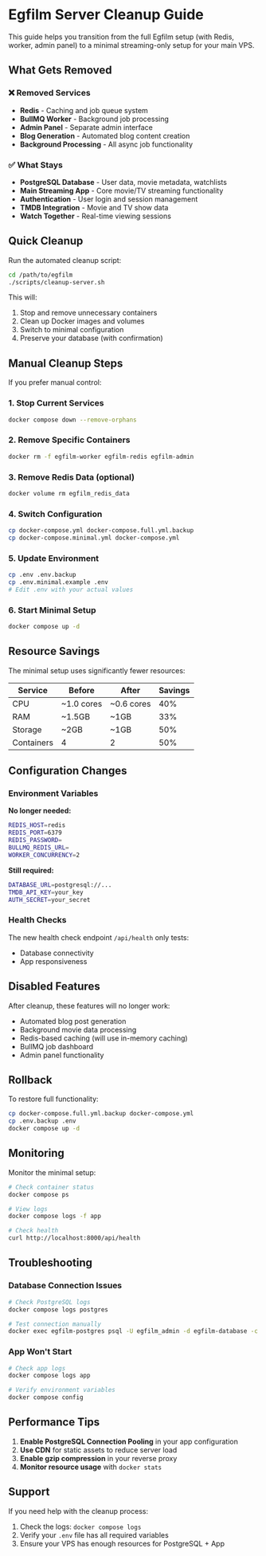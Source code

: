 # Egfilm Server Cleanup Guide

This guide helps you transition from the full Egfilm setup (with Redis, worker, admin panel) to a minimal streaming-only setup for your main VPS.

## What Gets Removed

### ❌ Removed Services
- **Redis** - Caching and job queue system
- **BullMQ Worker** - Background job processing
- **Admin Panel** - Separate admin interface
- **Blog Generation** - Automated blog content creation
- **Background Processing** - All async job functionality

### ✅ What Stays
- **PostgreSQL Database** - User data, movie metadata, watchlists
- **Main Streaming App** - Core movie/TV streaming functionality
- **Authentication** - User login and session management
- **TMDB Integration** - Movie and TV show data
- **Watch Together** - Real-time viewing sessions

## Quick Cleanup

Run the automated cleanup script:

```bash
cd /path/to/egfilm
./scripts/cleanup-server.sh
```

This will:
1. Stop and remove unnecessary containers
2. Clean up Docker images and volumes
3. Switch to minimal configuration
4. Preserve your database (with confirmation)

## Manual Cleanup Steps

If you prefer manual control:

### 1. Stop Current Services
```bash
docker compose down --remove-orphans
```

### 2. Remove Specific Containers
```bash
docker rm -f egfilm-worker egfilm-redis egfilm-admin
```

### 3. Remove Redis Data (optional)
```bash
docker volume rm egfilm_redis_data
```

### 4. Switch Configuration
```bash
cp docker-compose.yml docker-compose.full.yml.backup
cp docker-compose.minimal.yml docker-compose.yml
```

### 5. Update Environment
```bash
cp .env .env.backup
cp .env.minimal.example .env
# Edit .env with your actual values
```

### 6. Start Minimal Setup
```bash
docker compose up -d
```

## Resource Savings

The minimal setup uses significantly fewer resources:

| Service | Before | After | Savings |
|---------|--------|-------|---------|
| CPU | ~1.0 cores | ~0.6 cores | 40% |
| RAM | ~1.5GB | ~1GB | 33% |
| Storage | ~2GB | ~1GB | 50% |
| Containers | 4 | 2 | 50% |

## Configuration Changes

### Environment Variables

**No longer needed:**
```bash
REDIS_HOST=redis
REDIS_PORT=6379
REDIS_PASSWORD=
BULLMQ_REDIS_URL=
WORKER_CONCURRENCY=2
```

**Still required:**
```bash
DATABASE_URL=postgresql://...
TMDB_API_KEY=your_key
AUTH_SECRET=your_secret
```

### Health Checks

The new health check endpoint `/api/health` only tests:
- Database connectivity
- App responsiveness

## Disabled Features

After cleanup, these features will no longer work:
- Automated blog post generation
- Background movie data processing
- Redis-based caching (will use in-memory caching)
- BullMQ job dashboard
- Admin panel functionality

## Rollback

To restore full functionality:

```bash
cp docker-compose.full.yml.backup docker-compose.yml
cp .env.backup .env
docker compose up -d
```

## Monitoring

Monitor the minimal setup:

```bash
# Check container status
docker compose ps

# View logs
docker compose logs -f app

# Check health
curl http://localhost:8000/api/health
```

## Troubleshooting

### Database Connection Issues
```bash
# Check PostgreSQL logs
docker compose logs postgres

# Test connection manually
docker exec egfilm-postgres psql -U egfilm_admin -d egfilm-database -c "SELECT 1;"
```

### App Won't Start
```bash
# Check app logs
docker compose logs app

# Verify environment variables
docker compose config
```

## Performance Tips

1. **Enable PostgreSQL Connection Pooling** in your app configuration
2. **Use CDN** for static assets to reduce server load  
3. **Enable gzip compression** in your reverse proxy
4. **Monitor resource usage** with `docker stats`

## Support

If you need help with the cleanup process:
1. Check the logs: `docker compose logs`
2. Verify your `.env` file has all required variables
3. Ensure your VPS has enough resources for PostgreSQL + App